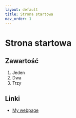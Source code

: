 ```yaml
---
layout: default
title: Strona startowa
nav_order: 1
---
```


Strona startowa
============================

## Zawartość

1. Jeden
2. Dwa
3. Trzy

## Linki
 
- [My webpage](https://ww2.ii.uj.edu.pl/~kapela/)


